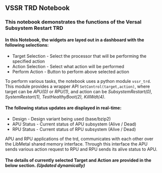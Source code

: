 ## VSSR TRD Notebook

### This notebook demonstrates the functions of the Versal Subsystem Restart TRD

#### In this Notebook, the widgets are layed out in a dashboard with the following selections:
- Target Selection - Select the processor that will be performing the specified action
- Action Selection - Select what action will be performed
- Perform Action - Button to perform above selected action

To perform various tasks, the notebook uses a python module `vssr_trd`. This module provides a wrapper API `SetControl(target,action)`, where target can be *APU(0)* or *RPU(1)*, and action can be *SubsystemRestart(0), SystemRestart(1), TestHealthyBoot(2), KillWdt(4)*.

#### The following status updates are displayed in real-time:
- Design - Design variant being used (base/bzip2)
- APU Status - Current status of APU subsystem (Alive / Dead)
- RPU Status - Current status of RPU subsystem (Alive / Dead)

APU and RPU applications of the trd, communicates with each other over the LibMetal shared memory interface. Through this interface the APU sends various action request to RPU and RPU sends its alive status to APU. 

#### The details of currently selected Target and Action are provided in the below section. *(Updated dynamically)*